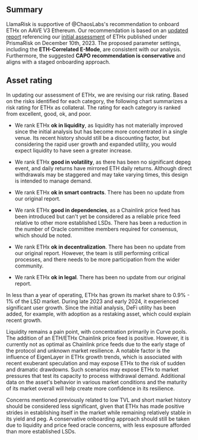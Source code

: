 ## Summary

LlamaRisk is supportive of @ChaosLabs's recommendation to onboard ETHx on AAVE V3 Ethereum. Our recommendation is based on an [updated report](https://hackmd.io/@LlamaRisk/ETHx-addendum) referencing our [initial assessment](https://hackmd.io/@PrismaRisk/ETHx) of ETHx published under PrismaRisk on December 10th, 2023. The proposed parameter settings, including the **ETH-Correlated E-Mode**, are consistent with our analysis. Furthermore, the suggested **CAPO recommendation is conservative** and aligns with a staged onboarding approach.

## Asset rating

In updating our assessment of ETHx, we are revising our risk rating. Based on the risks identified for each category, the following chart summarizes a risk rating for ETHx as collateral. The rating for each category is ranked from excellent, good, ok, and poor.

* We rank ETHx **ok in liquidity**, as liquidity has not materially improved since the initial analysis but has become more concentrated in a single venue. Its recent history should still be a discounting factor, but considering the rapid user growth and expanded utility, you would expect liquidity to have seen a greater increase.

* We rank ETHx **good in volatility**, as there has been no significant depeg event, and daily returns have mirrored ETH daily returns. Although direct withdrawals may be staggered and may take varying times, this design is intended to manage demand.

* We rank ETHx **ok in smart contracts**. There has been no update from our original report.

* We rank ETHx **good in dependencies**, as a Chainlink price feed has been introduced but can't yet be considered as a reliable price feed relative to other more established LSDs. There has been a reduction in the number of Oracle committee members required for consensus, which should be noted.

* We rank ETHx **ok in decentralization**. There has been no update from our original report. However, the team is still performing critical processes, and there needs to be more participation from the wider community.

* We rank ETHx **ok in legal**. There has been no update from our original report.

In less than a year of operating, ETHx has grown its market share to 0.9% - 1% of the LSD market. During late 2023 and early 2024, it experienced significant user growth. Since the initial analysis, DeFi utility has been added, for example, with adoption as a restaking asset, which could explain recent growth.

Liquidity remains a pain point, with concentration primarily in Curve pools. The addition of an ETH/ETHx Chainlink price feed is positive. However, it is currently not as optimal as Chainlink price feeds due to the early stage of the protocol and unknown market resilience. A notable factor is the influence of EigenLayer in ETHx growth trends, which is associated with recent exuberant speculation and may expose ETHx to the risk of sudden and dramatic drawdowns. Such scenarios may expose ETHx to market pressures that test its capacity to process withdrawal demand. Additional data on the asset's behavior in various market conditions and the maturity of its market overall will help create more confidence in its resilience.

Concerns mentioned previously related to low TVL and short market history should be considered less significant, given that ETHx has made positive strides in establishing itself in the market while remaining relatively stable in its yield and peg. A conservative onboarding approach should still be taken due to liquidity and price feed oracle concerns, with less exposure afforded than more established LSDs.